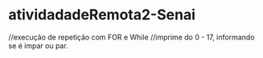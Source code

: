 # atividadadeRemota2-Senai

//execução de repetição com FOR e While
//imprime do 0 - 17, informando se é impar ou par.
